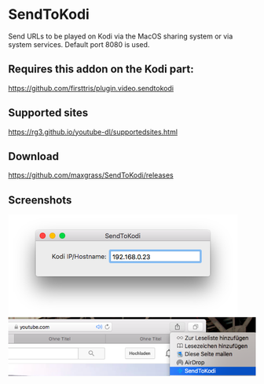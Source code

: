 # SendToKodi
Send URLs to be played on Kodi via the MacOS sharing system or via system services. Default port 8080 is used.

## Requires this addon on the Kodi part:
https://github.com/firsttris/plugin.video.sendtokodi

## Supported sites
https://rg3.github.io/youtube-dl/supportedsites.html

## Download
https://github.com/maxgrass/SendToKodi/releases

## Screenshots

![](doc/screenshot1.png?raw "Screenshot")
![](doc/screenshot2.png?raw "Screenshot")

